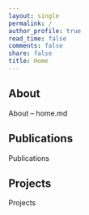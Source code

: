 ```yaml
---
layout: single
permalink: /
author_profile: true
read_time: false
comments: false
share: false
title: Home
---
```


## About
<div id="about">
About – home.md
</div>

## Publications
<div id="publications">
Publications
</div>

## Projects
<div id="projects">
Projects
</div>